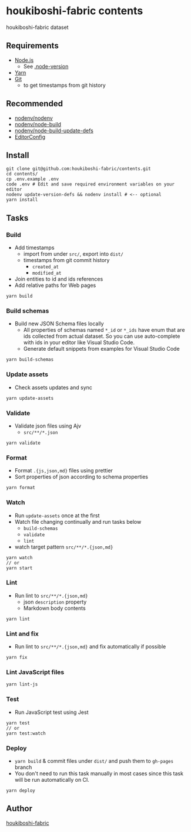 # houkiboshi-fabric contents

houkiboshi-fabric dataset

## Requirements

- [Node.js](https://nodejs.org/)
  - See [.node-version](./.node-version)
- [Yarn](https://yarnpkg.com/)
- [Git](https://git-scm.com/)
  - to get timestamps from git history

## Recommended

- [nodenv/nodenv](https://github.com/nodenv/nodenv)
- [nodenv/node-build](https://github.com/nodenv/node-build)
- [nodenv/node-build-update-defs](https://github.com/nodenv/node-build-update-defs)
- [EditorConfig](https://editorconfig.org/)

## Install

```console
git clone git@github.com:houkiboshi-fabric/contents.git
cd contents/
cp .env.example .env
code .env # Edit and save required environment variables on your editor
nodenv update-version-defs && nodenv install # <-- optional
yarn install
```

## Tasks

### Build

- Add timestamps
  - import from under `src/`, export into `dist/`
  - timestamps from git commit history
    - `created_at`
    - `modified_at`
- Join entities to id and ids references
- Add relative paths for Web pages

```console
yarn build
```

### Build schemas

- Build new JSON Schema files locally
  - All properties of schemas named `*_id` or `*_ids` have enum that are ids
    collected from actual dataset. So you can use auto-complete with ids in your
    editor like Visual Studio Code.
  - Generate default snippets from examples for Visual Studio Code

```console
yarn build-schemas
```

### Update assets

- Check assets updates and sync

```console
yarn update-assets
```

### Validate

- Validate json files using Ajv
  - `src/**/*.json`

```console
yarn validate
```

### Format

- Format `.{js,json,md}` files using prettier
- Sort properties of json according to schema properties

```console
yarn format
```

### Watch

- Run `update-assets` once at the first
- Watch file changing continually and run tasks below
  - `build-schemas`
  - `validate`
  - `lint`
- watch target pattern `src/**/*.{json,md}`

```console
yarn watch
// or
yarn start
```

### Lint

- Run lint to `src/**/*.{json,md}`
  - json `description` property
  - Markdown body contents

```console
yarn lint
```

### Lint and fix

- Run lint to `src/**/*.{json,md}` and fix automatically if possible

```console
yarn fix
```

### Lint JavaScript files

```console
yarn lint-js
```

### Test

- Run JavaScript test using Jest

```console
yarn test
// or
yarn test:watch
```

### Deploy

- `yarn build` & commit files under `dist/` and push them to `gh-pages` branch
- You don't need to run this task manually in most cases since this task will be
  run automatically on CI.

```console
yarn deploy
```

## Author

[houkiboshi-fabric](https://github.com/houkiboshi-fabric)
